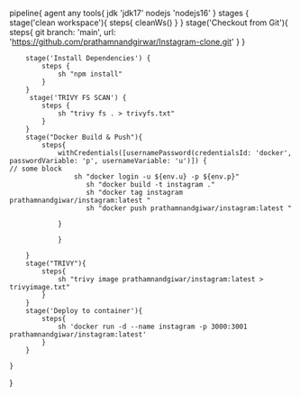 


pipeline{
    agent any
    tools{
        jdk 'jdk17'
        nodejs 'nodejs16'
    }
    stages {
        stage('clean workspace'){
            steps{
                cleanWs()
            }
        }
        stage('Checkout from Git'){
            steps{
                git branch: 'main', url: 'https://github.com/prathamnandgirwar/Instagram-clone.git'
            }
        }
       
        stage('Install Dependencies') {
            steps {
                sh "npm install"
            }
        }
         stage('TRIVY FS SCAN') {
            steps {
                sh "trivy fs . > trivyfs.txt"
            }
        }
        stage("Docker Build & Push"){
            steps{
                withCredentials([usernamePassword(credentialsId: 'docker', passwordVariable: 'p', usernameVariable: 'u')]) {
    // some block
                    sh "docker login -u ${env.u} -p ${env.p}"
                       sh "docker build -t instagram ."
                       sh "docker tag instagram prathamnandgiwar/instagram:latest "
                       sh "docker push prathamnandgiwar/instagram:latest "
                    
                }
                 
                }
            
        }
        stage("TRIVY"){
            steps{
                sh "trivy image prathamnandgiwar/instagram:latest > trivyimage.txt" 
            }
        }
        stage('Deploy to container'){
            steps{
                sh 'docker run -d --name instagram -p 3000:3001 prathamnandgiwar/instagram:latest'
            }
        }
        
    }
}
